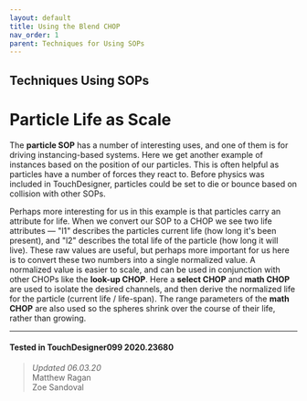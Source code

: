 ```yaml
---
layout: default
title: Using the Blend CHOP
nav_order: 1
parent: Techniques for Using SOPs
---
```



## Techniques Using SOPs
# Particle Life as Scale

The **particle SOP** has a number of interesting uses, and one of them is for driving instancing-based systems. Here we get another example of instances based on the position of our particles. This is often helpful as particles have a number of forces they react to. Before physics was included in TouchDesigner, particles could be set to die or bounce based on collision with other SOPs.

Perhaps more interesting for us in this example is that particles carry an attribute for life. When we convert our SOP to a CHOP we see two life attributes — "l1" describes the particles current life (how long it's been present), and "l2" describes the total life of the particle (how long it will live). These raw values are useful, but perhaps more important for us here is to convert these two numbers into a single normalized value. A normalized value is easier to scale, and can be used in conjunction with other CHOPs like the **look-up CHOP**. Here a **select CHOP** and **math CHOP** are used to isolate the desired channels, and then derive the normalized life for the particle (current life / life-span). The range parameters of the **math CHOP** are also used so the spheres shrink over the course of their life, rather than growing.

---

#### Tested in TouchDesigner099 2020.23680 
>*Updated 06.03.20*  
Matthew Ragan  
Zoe Sandoval  